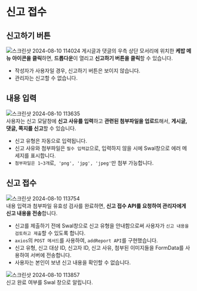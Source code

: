 # 신고 접수
## 신고하기 버튼
![스크린샷 2024-08-10 114024](https://github.com/user-attachments/assets/b7ceb795-9806-4bf5-b0a9-196b65bf8998)
게시글과 댓글의 우측 상단 모서리에 위치한 **케밥 메뉴 아이콘을 클릭**하면, **드롭다운**이 열리고 **신고하기 버튼을 클릭**할 수 있습니다.
- 작성자가 사용자일 경우, 신고하기 버튼은 보이지 않습니다.
- 관리자는 신고할 수 없습니다.
## 내용 입력
![스크린샷 2024-08-10 113635](https://github.com/user-attachments/assets/c7a38e9f-61f6-4ff8-aa7c-43c3ecd91d39)<br>
사용자는 신고 모달창에 **신고 사유를 입력**하고 **관련된 첨부파일을 업로드**해서, **게시글, 댓글, 쪽지를 신고**할 수 있습니다.
- 신고 유형은 자동으로 입력됩니다.
- 신고 사유와 첨부파일은 `필수 입력값`으로, 입력하지 않을 시에 Swal창으로 에러 메세지를 표시합니다.
- `첨부파일은 1~3개`로,  `'png', 'jpg', 'jpeg'`만 첨부 가능합니다.

## 신고 접수
![스크린샷 2024-08-10 113754](https://github.com/user-attachments/assets/e0739770-4efc-4ca8-b8ad-8dc8d78b11a1)<br>
내용 입력과 첨부파일 유효성 검사를 완료하면, **신고 접수 API를 요청하여 관리자에게 신고 내용을 전송**합니다.
- 신고를 제출하기 전에 Swal창으로 신고 유형을 안내함으로써 사용자가 `신고 내용을 검토하고 제출`할 수 있도록 합니다.
- `axios`의 `POST 메서드`를 사용하여, `addReport API`를 구현했습니다.
- 신고 유형, 신고 대상 ID, 신고자 ID, 신고 사유, 첨부된 이미지들을 FormData를 사용하여 서버에 전송합니다.
- 사용자는 본인이 보낸 신고 내용을 확인할 수 없습니다.

![스크린샷 2024-08-10 113857](https://github.com/user-attachments/assets/311a9ddd-9651-46a2-ab3d-323a80b270f2)<br>
신고 완료 여부를 Swal 창으로 알립니다.
